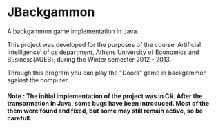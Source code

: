 JBackgammon
===========

A backgammon game implementation in Java.


This project was developed for the purposes of the course 'Artificial Intelligence' of cs department, Athens University of Economics and Business(AUEB), during the Winter semester 2012 - 2013.

Through this program you can play the "Doors" game in backgammon against the computer.

#### Note : The initial implementation of the project was in C#. After the transormation in Java, some bugs have been introduced. Most of the them were found and fixed, but some may still remain active, so be carefull.

